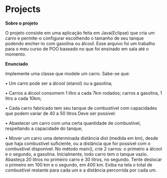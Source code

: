 # Projects
**Sobre o projeto**

  O projeto consiste em uma aplicação feita em Java(Eclipse) que cria um carro e permite-o configurar escolhendo o tamanho de seu tanque podendo encher-lo com gasolina ou álcool.
  Esse arquivo foi um trabalho para o meu curso de POO baseado no que foi ensinado em sala até o momento.
 
 **Enunciado**
 
 
  Implemente uma classe que modele um carro. Sabe-se que:
  
• Um carro pode ser a álcool (etanol) ou a gasolina;

• Carros a álcool consomem 1 litro a cada 7km rodados; carros a gasolina, 1 litro a cada 
10km;

• Cada carro fabricado tem seu tanque de combustível com capacidades que podem 
variar de 40 a 50 litros
Deve ser possível:

• Abastecer um carro com uma certa quantidade de combustível, respeitando a 
capacidade do tanque;

• Mover um carro uma determinada distância dist (medida em km), desde que haja 
combustível suficiente, ou a distância que for possível com o combustível disponível.
No método main(), crie 2 carros: o primeiro a álcool e o segundo, a gasolina. Inicialmente,
todo carro tem o tanque vazio. Abasteça 20 litros no primeiro carro e 30 litros, no segundo. 
Tente deslocar o primeiro em 100 km e o segundo, em 400 km. Exiba na tela o total de 
combustível restante para cada um e a distância percorrida por cada um.
